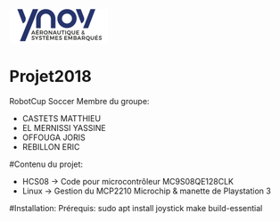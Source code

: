 ![Alt text](aero.png "Ynov Estei")
# Projet2018
RobotCup Soccer
Membre du groupe:
- CASTETS MATTHIEU
- EL MERNISSI YASSINE
- OFFOUGA JORIS
- REBILLON ERIC

#Contenu du projet:
- HCS08 -> Code pour microcontrôleur MC9S08QE128CLK
- Linux -> Gestion du MCP2210 Microchip & manette de Playstation 3

#Installation:
Prérequis:
sudo apt install joystick make build-essential


